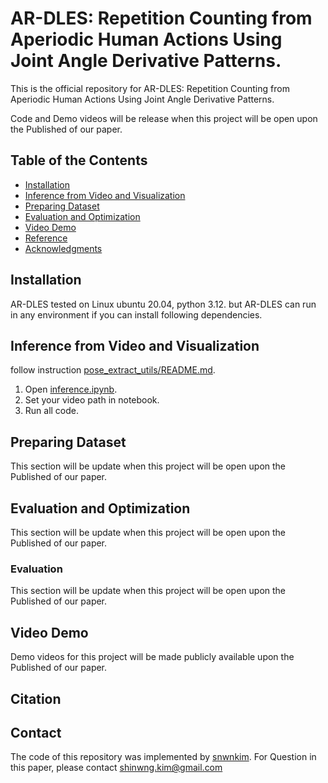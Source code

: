 # AR-DLES: Repetition Counting from Aperiodic Human Actions Using Joint Angle Derivative Patterns.


This is the official repository for AR-DLES: Repetition Counting from Aperiodic Human Actions Using Joint Angle Derivative Patterns.

Code and Demo videos will be release when this project will be open upon the Published of our paper.



## Table of the Contents
+ [Installation](#Installation)
+ [Inference from Video and Visualization](#Inference-from-Video-and-Visualization)
+ [Preparing Dataset](#Preparing-Dataset)
+ [Evaluation and Optimization](#Evaluation-and-Optimization)
+ [Video Demo](#Video-Demo)
+ [Reference](#Reference)
+ [Acknowledgments](#Acknowledgments)

## Installation
AR-DLES tested on Linux ubuntu 20.04, python 3.12.
but AR-DLES can run in any environment if you can install following dependencies.


## Inference from Video and Visualization
follow instruction [pose_extract_utils/README.md](./pose_extract_utils/README.md). 


1. Open [inference.ipynb](./dles_test.ipynb). 
2. Set your video path in notebook.
3. Run all code.


## Preparing Dataset

This section will be update when this project will be open upon the Published of our paper.


## Evaluation and Optimization
This section will be update when this project will be open upon the Published of our paper.

### Evaluation
This section will be update when this project will be open upon the Published of our paper.

## Video Demo

Demo videos for this project will be made publicly available upon the Published of our paper.


## Citation

## Contact
The code of this repository was implemented by [snwnkim](https://github.com/snwnkim).
For Question in this paper, please contact [shinwng.kim@gmail.com](mailto:shinwng.kim@gmail.com)
